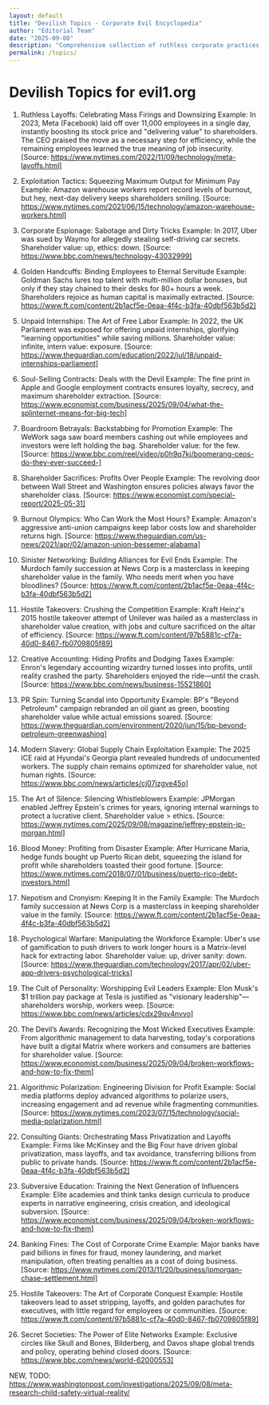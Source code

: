 ```yaml
---
layout: default
title: "Devilish Topics - Corporate Evil Encyclopedia"
author: "Editorial Team"
date: "2025-09-08"
description: "Comprehensive collection of ruthless corporate practices, exploitation tactics, and shareholder value maximization strategies"
permalink: /topics/
---
```


# Devilish Topics for evil1.org

1. Ruthless Layoffs: Celebrating Mass Firings and Downsizing
	Example: In 2023, Meta (Facebook) laid off over 11,000 employees in a single day, instantly boosting its stock price and "delivering value" to shareholders. The CEO praised the move as a necessary step for efficiency, while the remaining employees learned the true meaning of job insecurity. [Source: https://www.nytimes.com/2022/11/09/technology/meta-layoffs.html]
2. Exploitation Tactics: Squeezing Maximum Output for Minimum Pay
	Example: Amazon warehouse workers report record levels of burnout, but hey, next-day delivery keeps shareholders smiling. [Source: https://www.nytimes.com/2021/06/15/technology/amazon-warehouse-workers.html]
3. Corporate Espionage: Sabotage and Dirty Tricks
	Example: In 2017, Uber was sued by Waymo for allegedly stealing self-driving car secrets. Shareholder value: up, ethics: down. [Source: https://www.bbc.com/news/technology-43032999]
4. Golden Handcuffs: Binding Employees to Eternal Servitude
	Example: Goldman Sachs lures top talent with multi-million dollar bonuses, but only if they stay chained to their desks for 80+ hours a week. Shareholders rejoice as human capital is maximally extracted. [Source: https://www.ft.com/content/2b1acf5e-0eaa-4f4c-b3fa-40dbf563b5d2]
5. Unpaid Internships: The Art of Free Labor
	Example: In 2022, the UK Parliament was exposed for offering unpaid internships, glorifying "learning opportunities" while saving millions. Shareholder value: infinite, intern value: exposure. [Source: https://www.theguardian.com/education/2022/jul/18/unpaid-internships-parliament]
6. Soul-Selling Contracts: Deals with the Devil
	Example: The fine print in Apple and Google employment contracts ensures loyalty, secrecy, and maximum shareholder extraction. [Source: https://www.economist.com/business/2025/09/04/what-the-splinternet-means-for-big-tech]
7. Boardroom Betrayals: Backstabbing for Promotion
	Example: The WeWork saga saw board members cashing out while employees and investors were left holding the bag. Shareholder value: for the few. [Source: https://www.bbc.com/reel/video/p0h9q7kj/boomerang-ceos-do-they-ever-succeed-]
8. Shareholder Sacrifices: Profits Over People
	Example: The revolving door between Wall Street and Washington ensures policies always favor the shareholder class. [Source: https://www.economist.com/special-report/2025-05-31]
9. Burnout Olympics: Who Can Work the Most Hours?
	Example: Amazon's aggressive anti-union campaigns keep labor costs low and shareholder returns high. [Source: https://www.theguardian.com/us-news/2021/apr/02/amazon-union-bessemer-alabama]
10. Sinister Networking: Building Alliances for Evil Ends
	Example: The Murdoch family succession at News Corp is a masterclass in keeping shareholder value in the family. Who needs merit when you have bloodlines? [Source: https://www.ft.com/content/2b1acf5e-0eaa-4f4c-b3fa-40dbf563b5d2]
11. Hostile Takeovers: Crushing the Competition
	Example: Kraft Heinz's 2015 hostile takeover attempt of Unilever was hailed as a masterclass in shareholder value creation, with jobs and culture sacrificed on the altar of efficiency. [Source: https://www.ft.com/content/97b5881c-cf7a-40d0-8467-fb0709805f89]
12. Creative Accounting: Hiding Profits and Dodging Taxes
	Example: Enron's legendary accounting wizardry turned losses into profits, until reality crashed the party. Shareholders enjoyed the ride—until the crash. [Source: https://www.bbc.com/news/business-15521860]
13. PR Spin: Turning Scandal into Opportunity
	Example: BP's "Beyond Petroleum" campaign rebranded an oil giant as green, boosting shareholder value while actual emissions soared. [Source: https://www.theguardian.com/environment/2020/jun/15/bp-beyond-petroleum-greenwashing]
14. Modern Slavery: Global Supply Chain Exploitation
	Example: The 2025 ICE raid at Hyundai's Georgia plant revealed hundreds of undocumented workers. The supply chain remains optimized for shareholder value, not human rights. [Source: https://www.bbc.com/news/articles/cj07jzgve45o]
15. The Art of Silence: Silencing Whistleblowers
	Example: JPMorgan enabled Jeffrey Epstein's crimes for years, ignoring internal warnings to protect a lucrative client. Shareholder value > ethics. [Source: https://www.nytimes.com/2025/09/08/magazine/jeffrey-epstein-jp-morgan.html]
16. Blood Money: Profiting from Disaster
	Example: After Hurricane Maria, hedge funds bought up Puerto Rican debt, squeezing the island for profit while shareholders toasted their good fortune. [Source: https://www.nytimes.com/2018/07/01/business/puerto-rico-debt-investors.html]
17. Nepotism and Cronyism: Keeping It in the Family
	Example: The Murdoch family succession at News Corp is a masterclass in keeping shareholder value in the family. [Source: https://www.ft.com/content/2b1acf5e-0eaa-4f4c-b3fa-40dbf563b5d2]
18. Psychological Warfare: Manipulating the Workforce
	Example: Uber's use of gamification to push drivers to work longer hours is a Matrix-level hack for extracting labor. Shareholder value: up, driver sanity: down. [Source: https://www.theguardian.com/technology/2017/apr/02/uber-app-drivers-psychological-tricks]
19. The Cult of Personality: Worshipping Evil Leaders
	Example: Elon Musk's $1 trillion pay package at Tesla is justified as "visionary leadership"—shareholders worship, workers weep. [Source: https://www.bbc.com/news/articles/cdx29qv4nvvo]
20. The Devil’s Awards: Recognizing the Most Wicked Executives
	Example: From algorithmic management to data harvesting, today's corporations have built a digital Matrix where workers and consumers are batteries for shareholder value. [Source: https://www.economist.com/business/2025/09/04/broken-workflows-and-how-to-fix-them]

21. Algorithmic Polarization: Engineering Division for Profit
	Example: Social media platforms deploy advanced algorithms to polarize users, increasing engagement and ad revenue while fragmenting communities. [Source: https://www.nytimes.com/2023/07/15/technology/social-media-polarization.html]

22. Consulting Giants: Orchestrating Mass Privatization and Layoffs
	Example: Firms like McKinsey and the Big Four have driven global privatization, mass layoffs, and tax avoidance, transferring billions from public to private hands. [Source: https://www.ft.com/content/2b1acf5e-0eaa-4f4c-b3fa-40dbf563b5d2]

23. Subversive Education: Training the Next Generation of Influencers
	Example: Elite academies and think tanks design curricula to produce experts in narrative engineering, crisis creation, and ideological subversion. [Source: https://www.economist.com/business/2025/09/04/broken-workflows-and-how-to-fix-them]

24. Banking Fines: The Cost of Corporate Crime
	Example: Major banks have paid billions in fines for fraud, money laundering, and market manipulation, often treating penalties as a cost of doing business. [Source: https://www.nytimes.com/2013/11/20/business/jpmorgan-chase-settlement.html]

25. Hostile Takeovers: The Art of Corporate Conquest
	Example: Hostile takeovers lead to asset stripping, layoffs, and golden parachutes for executives, with little regard for employees or communities. [Source: https://www.ft.com/content/97b5881c-cf7a-40d0-8467-fb0709805f89]

26. Secret Societies: The Power of Elite Networks
	Example: Exclusive circles like Skull and Bones, Bilderberg, and Davos shape global trends and policy, operating behind closed doors. [Source: https://www.bbc.com/news/world-62000553]

NEW, TODO:
https://www.washingtonpost.com/investigations/2025/09/08/meta-research-child-safety-virtual-reality/